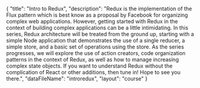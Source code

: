 {
	"title": "Intro to Redux",
	"description": "Redux is the implementation of the Flux pattern which is best know as a proposal by Facebook for organizing complex web applications. However, getting started with Redux in the context of building complex applications can be a little intimidating. In this series, Redux architecture will be treated from the ground up, starting with a simple Node application that demonstrates the use of a single reducer, a simple store, and a basic set of operations using the store. As the series progresses, we will explore the use of action creators, code organization patterns in the context of Redux, as well as how to manage increasing complex state objects. If you want to understand Redux without the complication of React or other additions, then tune in! Hope to see you there.",
	"dataFileName": "introredux",
	"layout": "course"
}